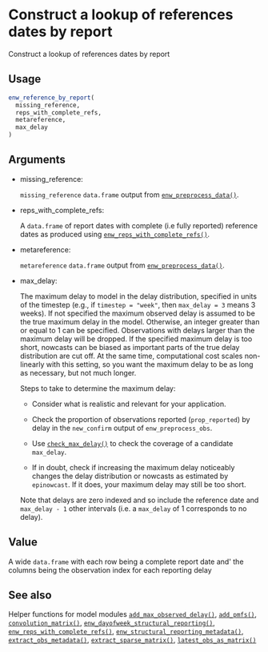 # Construct a lookup of references dates by report

Construct a lookup of references dates by report

## Usage

``` r
enw_reference_by_report(
  missing_reference,
  reps_with_complete_refs,
  metareference,
  max_delay
)
```

## Arguments

- missing_reference:

  `missing_reference` `data.frame` output from
  [`enw_preprocess_data()`](https://package.epinowcast.org/dev/reference/enw_preprocess_data.md).

- reps_with_complete_refs:

  A `data.frame` of report dates with complete (i.e fully reported)
  reference dates as produced using
  [`enw_reps_with_complete_refs()`](https://package.epinowcast.org/dev/reference/enw_reps_with_complete_refs.md).

- metareference:

  `metareference` `data.frame` output from
  [`enw_preprocess_data()`](https://package.epinowcast.org/dev/reference/enw_preprocess_data.md).

- max_delay:

  The maximum delay to model in the delay distribution, specified in
  units of the timestep (e.g., if `timestep = "week"`, then
  `max_delay = 3` means 3 weeks). If not specified the maximum observed
  delay is assumed to be the true maximum delay in the model. Otherwise,
  an integer greater than or equal to 1 can be specified. Observations
  with delays larger than the maximum delay will be dropped. If the
  specified maximum delay is too short, nowcasts can be biased as
  important parts of the true delay distribution are cut off. At the
  same time, computational cost scales non-linearly with this setting,
  so you want the maximum delay to be as long as necessary, but not much
  longer.

  Steps to take to determine the maximum delay:

  - Consider what is realistic and relevant for your application.

  - Check the proportion of observations reported (`prop_reported`) by
    delay in the `new_confirm` output of `enw_preprocess_obs`.

  - Use
    [`check_max_delay()`](https://package.epinowcast.org/dev/reference/check_max_delay.md)
    to check the coverage of a candidate `max_delay`.

  - If in doubt, check if increasing the maximum delay noticeably
    changes the delay distribution or nowcasts as estimated by
    `epinowcast`. If it does, your maximum delay may still be too short.

  Note that delays are zero indexed and so include the reference date
  and `max_delay - 1` other intervals (i.e. a `max_delay` of 1
  corresponds to no delay).

## Value

A wide `data.frame` with each row being a complete report date and' the
columns being the observation index for each reporting delay

## See also

Helper functions for model modules
[`add_max_observed_delay()`](https://package.epinowcast.org/dev/reference/add_max_observed_delay.md),
[`add_pmfs()`](https://package.epinowcast.org/dev/reference/add_pmfs.md),
[`convolution_matrix()`](https://package.epinowcast.org/dev/reference/convolution_matrix.md),
[`enw_dayofweek_structural_reporting()`](https://package.epinowcast.org/dev/reference/enw_dayofweek_structural_reporting.md),
[`enw_reps_with_complete_refs()`](https://package.epinowcast.org/dev/reference/enw_reps_with_complete_refs.md),
[`enw_structural_reporting_metadata()`](https://package.epinowcast.org/dev/reference/enw_structural_reporting_metadata.md),
[`extract_obs_metadata()`](https://package.epinowcast.org/dev/reference/extract_obs_metadata.md),
[`extract_sparse_matrix()`](https://package.epinowcast.org/dev/reference/extract_sparse_matrix.md),
[`latest_obs_as_matrix()`](https://package.epinowcast.org/dev/reference/latest_obs_as_matrix.md)
